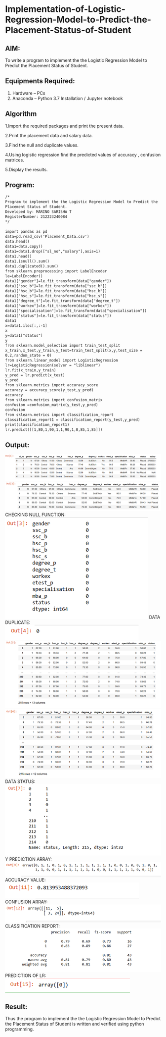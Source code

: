 # Implementation-of-Logistic-Regression-Model-to-Predict-the-Placement-Status-of-Student

## AIM:
To write a program to implement the the Logistic Regression Model to Predict the Placement Status of Student.

## Equipments Required:
1. Hardware – PCs
2. Anaconda – Python 3.7 Installation / Jupyter notebook

## Algorithm
1.Import the required packages and print the present data.

2.Print the placement data and salary data.

3.Find the null and duplicate values.

4.Using logistic regression find the predicted values of accuracy , confusion matrices.

5.Display the results.

## Program:
```
/*
Program to implement the the Logistic Regression Model to Predict the Placement Status of Student.
Developed by: MARINO SARISHA T
RegisterNumber: 212223240084 
*/

import pandas as pd
data=pd.read_csv('Placement_Data.csv')
data.head()
data1=data.copy()
data1=data1.drop(["sl_no","salary"],axis=1)
data1.head()
data1.isnull().sum()
data1.duplicated().sum()
from sklearn.preprocessing import LabelEncoder
le=LabelEncoder()
data1["gender"]=le.fit_transform(data["gender"])
data1["ssc_b"]=le.fit_transform(data["ssc_b"])
data1["hsc_b"]=le.fit_transform(data["hsc_b"])
data1["hsc_s"]=le.fit_transform(data["hsc_s"])
data1["degree_t"]=le.fit_transform(data["degree_t"])
data1["workex"]=le.fit_transform(data["workex"])
data1["specialisation"]=le.fit_transform(data["specialisation"])
data1["status"]=le.fit_transform(data["status"])
data1
x=data1.iloc[:,:-1]
x
y=data1["status"]
y
from sklearn.model_selection import train_test_split
x_train,x_test,y_train,y_test=train_test_split(x,y,test_size = 0.2,random_state = 0)
from sklearn.linear_model import LogisticRegression
lr=LogisticRegression(solver = "liblinear")
lr.fit(x_train,y_train)
y_pred = lr.predict(x_test)
y_pred
from sklearn.metrics import accuracy_score
accuracy = accuracy_score(y_test,y_pred)
accuracy
from sklearn.metrics import confusion_matrix
confusion =confusion_matrix(y_test,y_pred)
confusion
from sklearn.metrics import classification_report
classification_report1 = classification_report(y_test,y_pred)
print(classification_report1)
lr.predict([[1,80,1,90,1,1,90,1,0,85,1,85]])

```

## Output:
![alt text](<Screenshot 2024-09-15 152425.png>)
![alt text](<Screenshot 2024-09-15 152437.png>)
CHECKING NULL FUNCTION:
![alt text](<Screenshot 2024-09-15 152452.png>)
DATA DUPLICATE:
![alt text](<Screenshot 2024-09-15 152502.png>)
![alt text](<Screenshot 2024-09-15 152514.png>)
![alt text](<Screenshot 2024-09-15 152527.png>)
DATA STATUS:
![alt text](<Screenshot 2024-09-15 152537.png>)
Y PREDICTION ARRAY:
![alt text](<Screenshot 2024-09-15 152553.png>)
ACCURACY VALUE:
![alt text](<Screenshot 2024-09-15 152606.png>)
CONFUSION ARRAY:
![alt text](<Screenshot 2024-09-15 152614.png>)
CLASSIFICATION REPORT:
![alt text](<Screenshot 2024-09-15 152626.png>)
PREDICTION OF LR:
![alt text](<Screenshot 2024-09-15 152643.png>)

## Result:
Thus the program to implement the the Logistic Regression Model to Predict the Placement Status of Student is written and verified using python programming.
